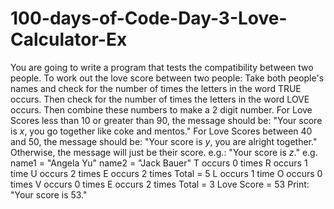 # 100-days-of-Code-Day-3-Love-Calculator-Ex

You are going to write a program that tests the compatibility between two people.
To work out the love score between two people:
Take both people's names and check for the number of times the letters in the word TRUE occurs.
Then check for the number of times the letters in the word LOVE occurs.
Then combine these numbers to make a 2 digit number.
For Love Scores less than 10 or greater than 90, the message should be:
"Your score is *x*, you go together like coke and mentos."
For Love Scores between 40 and 50, the message should be:
"Your score is *y*, you are alright together."
Otherwise, the message will just be their score. e.g.:
"Your score is *z*."
e.g.
name1 = "Angela Yu"
name2 = "Jack Bauer"
T occurs 0 times
R occurs 1 time
U occurs 2 times
E occurs 2 times
Total = 5
L occurs 1 time
O occurs 0 times
V occurs 0 times
E occurs 2 times
Total = 3
Love Score = 53
Print: "Your score is 53."
